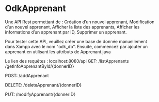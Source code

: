 # OdkApprenant
Une API Rest permettant de :
Création d’un nouvel apprenant,
Modification d’un nouvel apprenant,
Afficher la liste des apprenants,
Afficher les informations d’un apprenant par ID,
Supprimer un apprenant.

Pour tester cette API, veuillez créer une base de donnée manuellement dans Xampp avec le nom "odk_db".
Ensuite, commencez par ajouter un apprenant en utilisant les attributs de Apprenant.java

Le lien des requêtes : localhost:8080/api
  GET:
    /listApprenants
    /getInfoApprenantById/{donnerID}
    
  POST:
    /addApprenant
   
  DELETE:
    /deleteApprenant/{donnerID}
  
  PUT:
    /modifyApprenant/{donnerID}
    
